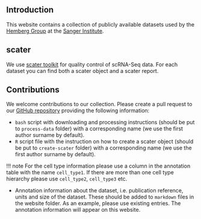 ## Introduction

This website contains a collection of publicly available datasets used by the [Hemberg Group](http://www.sanger.ac.uk/science/groups/hemberg-group) at the [Sanger Institute](http://www.sanger.ac.uk/).

## scater

We use [scater toolkit](http://bioconductor.org/packages/scater/) for quality control of scRNA-Seq data. For each dataset you can find both a scater object and a scater report.

## Contributions

We welcome contributions to our collection. Please create a pull request to our [GitHub repository](https://github.com/hemberg-lab/public-scrnaseq-datasets) providing the following information:

* `bash` script with downloading and processing instructions (should be put to `process-data` folder) with a corresponding name (we use the first author surname by default).
* `R` script file with the instruction on how to create a scater object (should be put to `create-scater` folder) with a corresponding name (we use the first author surname by default).

!!! note
    For the cell type information please use a column in the annotation table with the name `cell_type1`. If there are more than one cell type hierarchy please use `cell_type2`, `cell_type3` etc.

* Annotation information about the dataset, i.e. publication reference, units and size of the dataset. These should be added to `markdown` files in the website folder. As an example, please use existing entries. The annotation information will appear on this website.


